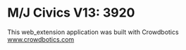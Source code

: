 # M/J Civics V13: 3920

This web_extension application was built with Crowdbotics www.crowdbotics.com
